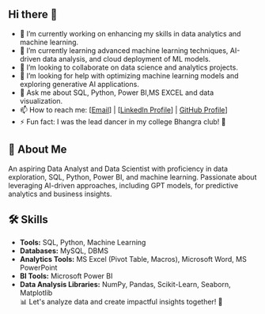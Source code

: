 ## Hi there 👋
- 🔭 I’m currently working on enhancing my skills in data analytics and machine learning.
- 🌱 I’m currently learning advanced machine learning techniques, AI-driven data analysis, and cloud deployment of ML models.
- 👯 I’m looking to collaborate on data science and analytics projects.
- 🤔 I’m looking for help with optimizing machine learning models and exploring generative AI applications.
- 💬 Ask me about SQL, Python, Power BI,MS EXCEL and data visualization.
- 📫 How to reach me: [[Email](shriansh23102001@gmail.com)] | [[LinkedIn Profile](https://www.linkedin.com/in/shriansh-vaishnava-63ab92151/
)] | [GitHub Profile](https://github.com/shriansh8619)]
- ⚡ Fun fact: I was the lead dancer in my college Bhangra club! 🕺

## 🚀 About Me
An aspiring Data Analyst and Data Scientist with proficiency in data exploration, SQL, Python, Power BI, and machine learning. Passionate about leveraging AI-driven approaches, including GPT models, for predictive analytics and business insights.

## 🛠 Skills
- **Tools:** SQL, Python, Machine Learning  
- **Databases:** MySQL, DBMS  
- **Analytics Tools:** MS Excel (Pivot Table, Macros), Microsoft Word, MS PowerPoint  
- **BI Tools:** Microsoft Power BI  
- **Data Analysis Libraries:** NumPy, Pandas, Scikit-Learn, Seaborn, Matplotlib  
📊 Let's analyze data and create impactful insights together! 🚀
